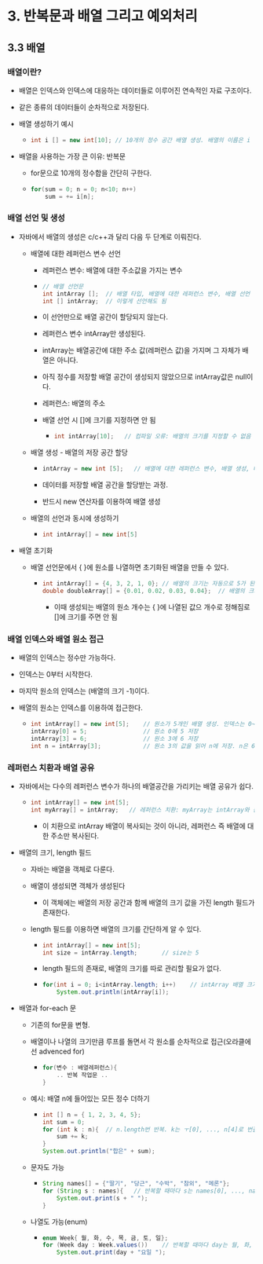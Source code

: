# 3. 반복문과 배열 그리고 예외처리

## 3.3 배열

### 배열이란?

* 배열은 인덱스와 인덱스에 대응하는 데이터들로 이루어진 연속적인 자료 구조이다.

* 같은 종류의 데이터들이 순차적으로 저장된다.

* 배열 생성하기 예시

  * ```java
    int i [] = new int[10];	// 10개의 정수 공간 배열 생성. 배열의 이름은 i
    ```

* 배열을 사용하는 가장 큰 이유: 반복문

  * for문으로 10개의 정수합을 간단히 구한다.

  * ```java
    for(sum = 0; n = 0; n<10; n++)
        sum = += i[n];
    ```

### 배열 선언 및 생성

* 자바에서 배열의 생성은 c/c++과 달리 다음 두 단계로 이뤄진다.

  * 배열에 대한 레퍼런스 변수 선언

    * 레퍼런스 변수: 배열에 대한 주소값을 가지는 변수

    * ```java
      // 배열 선언문
      int intArray [];	// 배열 타입, 배열에 대한 레퍼런스 변수, 배열 선언
      int [] intArray;	// 이렇게 선언해도 됨
      ```

    * 이 선언만으로 배열 공간이 할당되지 않는다.

    * 레퍼런스 변수 intArray만 생성된다.

    * intArray는 배열공간에 대한 주소 값(레퍼런스 값)을 가지며 그 자체가 배열은 아니다.

    * 아직 정수를 저장할 배열 공간이 생성되지 않았으므로 intArray값은 null이다.

    * 레퍼런스: 배열의 주소

    * 배열 선언 시 []에 크기를 지정하면 안 됨

      * ```java
        int intArray[10];	// 컴파일 오류: 배열의 크기를 지정할 수 없음
        ```

  * 배열 생성 - 배열의 저장 공간 할당

    * ```java
      intArray = new int [5];	// 배열에 대한 레퍼런스 변수, 배열 생성, 타입, 원소 개수
      ```

    * 데이터를 저장할 배열 공간을 할당받는 과정.

    * 반드시 new 연산자를 이용하여 배열 생성

  * 배열의 선언과 동시에 생성하기

    * ```java
      int intArray[] = new int[5]
      ```

* 배열 초기화

  * 배열 선언문에서 {  }에 원소를 나열하면 초기화된  배열을 만들 수 있다.

    * ```java
      int intArray[] = {4, 3, 2, 1, 0};	// 배열의 크기는 자동으로 5가 된다.
      double doubleArray[] = {0.01, 0.02, 0.03, 0.04};	// 배열의 크기는 자동으로 4.
      ```

      * 이때 생성되는 배열의 원소 개수는 {  }에 나열된 값으 개수로 정해짐로 []에 크기를 주면 안 됨

### 배열 인덱스와 배열 원소 접근

* 배열의 인덱스는 정수만 가능하다.

* 인덱스는 0부터 시작한다.

* 마지막 원소의 인덱스는 (배열의 크기 -1)이다.

* 배열의 원소는 인덱스를 이용하여 접근한다.

  * ```java
    int intArray[] = new int[5];	// 원소가 5개인 배열 생성. 인덱스는 0~4까지 가능
    intArray[0] = 5;				// 원소 0에 5 저장
    intArray[3] = 6;				// 원소 3에 6 저장
    int n = intArray[3];			// 원소 3의 값을 읽어 n에 저장. n은 6이 됨
    ```

### 레퍼런스 치환과 배열 공유

* 자바에서는 다수의 레퍼런스 변수가 하나의 배열공간을 가리키는 배열 공유가 쉽다.

  * ```java
    int intArray[] = new int[5];
    int myArray[] = intArray;	// 레퍼런스 치환: myArray는 intArray와 동일한 배열 참조
    ```

    * 이 치환으로 intArray 배열이 복사되는 것이 아니라, 레퍼런스 즉 배열에 대한 주소만 복사된다.

* 배열의 크기, length 필드

  * 자바는 배열을 객체로 다룬다.

  * 배열이 생성되면 객체가 생성된다

    * 이 객체에는 배열의 저장 공간과 함께 배열의 크기 값을 가진 length 필드가 존재한다.

  * length 필드를 이용하면 배열의 크기를 간단하게 알 수 있다.

    * ```java
      int intArray[] = new int[5];
      int size = intArray.length;		// size는 5
      ```

    * length 필드의 존재로, 배열의 크기를 따로 관리할 필요가 없다.

    * ```java
      for(int i = 0; i<intArray.length; i++)	// intArray 배열 크기(5)만큼 반복한다.
          System.out.println(intArray[i]);
      ```

* 배열과 for-each 문

  * 기존의 for문을 변형.

  * 배열이나 나열의 크기만큼 루프를 돌면서 각 원소를 순차적으로 접근(오라클에선 advenced for)

    * ```java
      for(변수 : 배열레퍼런스){
          .. 반복 작업문 ..
      }
      ```

  * 예시: 배열 n에 들어있는 모든 정수 더하기

    * ```java
      int [] n = { 1, 2, 3, 4, 5};
      int sum = 0;
      for (int k : n){	// n.length번 반복. k는 ㅜ[0], ..., n[4]로 번갈아 반복
          sum += k;
      }
      System.out.println("합은" + sum);
      ```

  * 문자도 가능

    * ```java
      String names[] = {"딸기", "당근", "수박", "참외", "메론"};
      for (String s : names){	// 반복할 때마다 s는 names[0], ..., names[4]로 설정
          System.out.print(s + " ");
      }
      ```

  * 나열도 가능(enum)

    * ```java
      enum Week{ 월, 화, 수, 목, 금, 토, 일};
      for (Week day : Week.values())	// 반복할 때마다 day는 월, 화, ..., 일로 설정
          System.out.print(day + "요일 ");
      ```